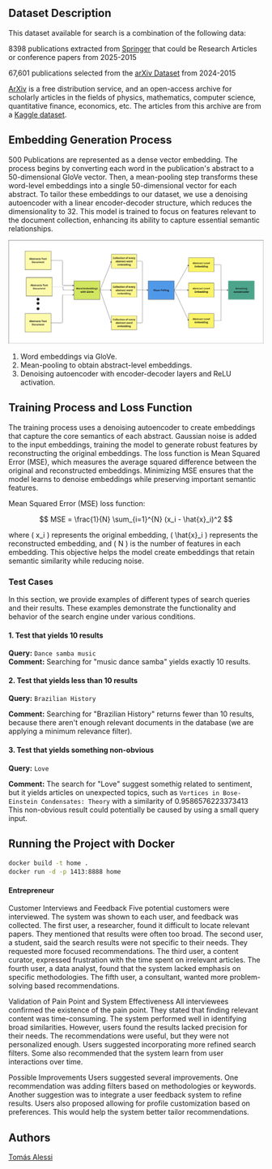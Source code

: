## Dataset Description

This dataset available for search is a combination of the following data:

8398 publications extracted from [Springer](https://link.springer.com) that could be Research Articles or conference papers from 2025-2015

67,601 publications selected from the [arXiv Dataset](https://www.kaggle.com/datasets/Cornell-University/arxiv) from 2024-2015


[ArXiv](https://arxiv.org/) is a free distribution service, and an open-access archive for scholarly articles in the fields of physics, mathematics, computer science, quantitative finance, economics, etc. The articles from this archive are from a [Kaggle dataset](https://www.kaggle.com/datasets/Cornell-University/arxiv).


## Embedding Generation Process

500 Publications are represented as a dense vector embedding. The process begins by converting each word in the publication's abstract to a 50-dimensional GloVe vector. Then, a mean-pooling step transforms these word-level embeddings into a single 50-dimensional vector for each abstract. To tailor these embeddings to our dataset, we use a denoising autoencoder with a linear encoder-decoder structure, which reduces the dimensionality to 32. This model is trained to focus on features relevant to the document collection, enhancing its ability to capture essential semantic relationships.

![Alt text](process_diagram.png)


1. Word embeddings via GloVe.
2. Mean-pooling to obtain abstract-level embeddings.
3. Denoising autoencoder with encoder-decoder layers and ReLU activation.

## Training Process and Loss Function

The training process uses a denoising autoencoder to create embeddings that capture the core semantics of each abstract. Gaussian noise is added to the input embeddings, training the model to generate robust features by reconstructing the original embeddings. The loss function is Mean Squared Error (MSE), which measures the average squared difference between the original and reconstructed embeddings. Minimizing MSE ensures that the model learns to denoise embeddings while preserving important semantic features.

Mean Squared Error (MSE) loss function:

$$
MSE = \frac{1}{N} \sum_{i=1}^{N} (x_i - \hat{x}_i)^2
$$

where \( x_i \) represents the original embedding, \( \hat{x}_i \) represents the reconstructed embedding, and \( N \) is the number of features in each embedding. This objective helps the model create embeddings that retain semantic similarity while reducing noise.



### Test Cases

In this section, we provide examples of different types of search queries and their results. These examples demonstrate the functionality and behavior of the search engine under various conditions.

#### 1. Test that yields 10 results
**Query:** `Dance samba music`   
**Comment:** Searching for "music dance samba" yields exactly 10 results.

#### 2. Test that yields less than 10 results
**Query:** `Brazilian History`  
 
**Comment:** Searching for "Brazilian History" returns fewer than 10 results, because there aren't enough relevant documents in the database (we are applying a minimum relevance filter).

#### 3. Test that yields something non-obvious
**Query:** `Love`  

**Comment:** The search for "Love" suggest somethig related to sentiment, but it yields articles on unexpected topics, such as `Vortices in Bose-Einstein Condensates: Theory` with a similarity of 0.9586576223373413 This non-obvious result could potentially be caused by using a small query input.
## Running the Project with Docker

```bash
docker build -t home .
docker run -d -p 1413:8888 home
```



#### Entrepreneur


Customer Interviews and Feedback
Five potential customers were interviewed. The system was shown to each user, and feedback was collected. The first user, a researcher, found it difficult to locate relevant papers. They mentioned that results were often too broad. The second user, a student, said the search results were not specific to their needs. They requested more focused recommendations. The third user, a content curator, expressed frustration with the time spent on irrelevant articles. The fourth user, a data analyst, found that the system lacked emphasis on specific methodologies. The fifth user, a consultant, wanted more problem-solving based recommendations.

Validation of Pain Point and System Effectiveness
All interviewees confirmed the existence of the pain point. They stated that finding relevant content was time-consuming. The system performed well in identifying broad similarities. However, users found the results lacked precision for their needs. The recommendations were useful, but they were not personalized enough. Users suggested incorporating more refined search filters. Some also recommended that the system learn from user interactions over time.

Possible Improvements
Users suggested several improvements. One recommendation was adding filters based on methodologies or keywords. Another suggestion was to integrate a user feedback system to refine results. Users also proposed allowing for profile customization based on preferences. This would help the system better tailor recommendations.


## Authors
[Tomás Alessi](https://github.com/alessitomas)
